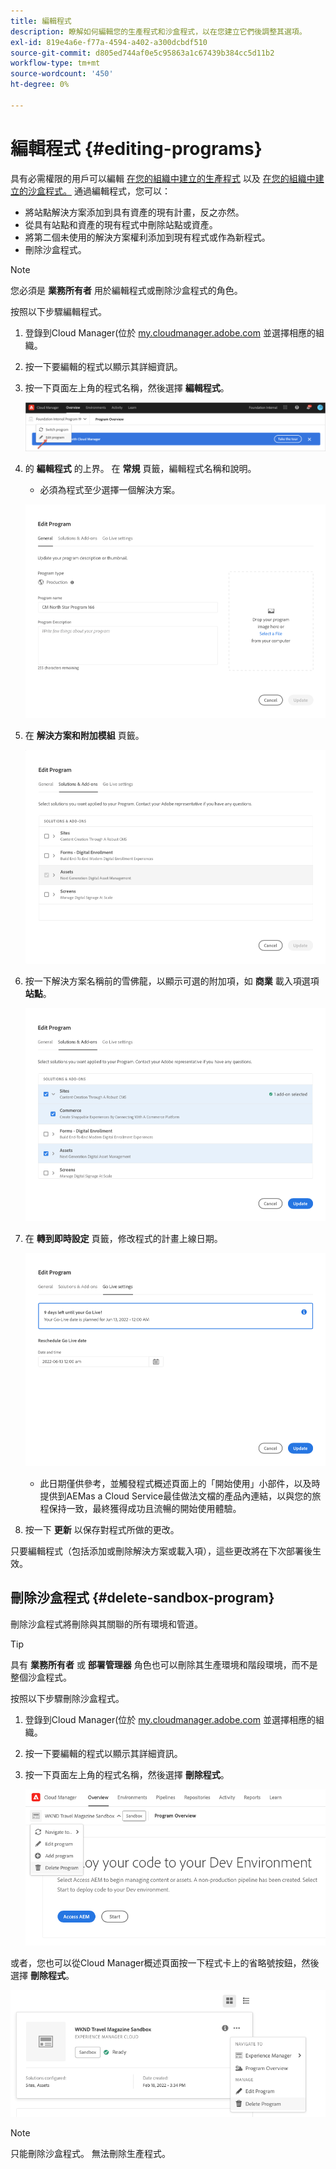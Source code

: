 ```yaml
---
title: 編輯程式
description: 瞭解如何編輯您的生產程式和沙盒程式，以在您建立它們後調整其選項。
exl-id: 819e4a6e-f77a-4594-a402-a300dcbdf510
source-git-commit: d805ed744af0e5c95863a1c67439b384cc5d11b2
workflow-type: tm+mt
source-wordcount: '450'
ht-degree: 0%

---
```


# 編輯程式 {#editing-programs}

具有必需權限的用戶可以編輯 [在您的組織中建立的生產程式](creating-production-programs.md) 以及 [在您的組織中建立的沙盒程式。](creating-sandbox-programs.md) 通過編輯程式，您可以：

* 將站點解決方案添加到具有資產的現有計畫，反之亦然。
* 從具有站點和資產的現有程式中刪除站點或資產。
* 將第二個未使用的解決方案權利添加到現有程式或作為新程式。
* 刪除沙盒程式。

>[!NOTE]
>
>您必須是 **業務所有者** 用於編輯程式或刪除沙盒程式的角色。

按照以下步驟編輯程式。

1. 登錄到Cloud Manager(位於 [my.cloudmanager.adobe.com](https://my.cloudmanager.adobe.com/) 並選擇相應的組織。

1. 按一下要編輯的程式以顯示其詳細資訊。

1. 按一下頁面左上角的程式名稱，然後選擇 **編輯程式**。

   ![編輯程式選項](assets/edit-program-overview.png)

1. 的 **編輯程式** 的上界。 在 **常規** 頁籤，編輯程式名稱和說明。

   * 必須為程式至少選擇一個解決方案。

   ![常規頁籤](assets/edit-program-prod1.png)

1. 在 **解決方案和附加模組** 頁籤。

   ![選擇解決方案](assets/edit-prg.png)

1. 按一下解決方案名稱前的雪佛龍，以顯示可選的附加項，如 **商業** 載入項選項 **站點**。

   ![編輯載入項](assets/edit-program-add-on.png)

1. 在 **轉到即時設定** 頁籤，修改程式的計畫上線日期。

   ![編輯即時設定](assets/edit-program-go-live.png)

   * 此日期僅供參考，並觸發程式概述頁面上的「開始使用」小部件，以及時提供到AEMas a Cloud Service最佳做法文檔的產品內連結，以與您的旅程保持一致，最終獲得成功且流暢的開始使用體驗。

1. 按一下 **更新** 以保存對程式所做的更改。

只要編輯程式（包括添加或刪除解決方案或載入項），這些更改將在下次部署後生效。

## 刪除沙盒程式 {#delete-sandbox-program}

刪除沙盒程式將刪除與其關聯的所有環境和管道。

>[!TIP]
>
>具有 **業務所有者** 或 **部署管理器** 角色也可以刪除其生產環境和階段環境，而不是整個沙盒程式。

按照以下步驟刪除沙盒程式。

1. 登錄到Cloud Manager(位於 [my.cloudmanager.adobe.com](https://my.cloudmanager.adobe.com/) 並選擇相應的組織。

1. 按一下要編輯的程式以顯示其詳細資訊。

1. 按一下頁面左上角的程式名稱，然後選擇 **刪除程式**。

   ![刪除程式選項](assets/delete-sandbox1.png)

或者，您也可以從Cloud Manager概述頁面按一下程式卡上的省略號按鈕，然後選擇 **刪除程式**。

![從程式卡中刪除沙盒](assets/delete-sandbox2.png)

>[!NOTE]
>
>只能刪除沙盒程式。 無法刪除生產程式。
